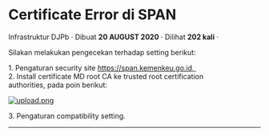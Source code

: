 Certificate Error di SPAN
=========================

Infrastruktur DJPb · Dibuat **20 AUGUST 2020** · Dilihat **202 kali** ·

Silakan melakukan pengecekan terhadap setting berikut:

1\. Pengaturan security site https://span.kemenkeu.go.id,   
2\. Install certificate MD root CA ke trusted root certification authorities, pada poin berikut:

[![](https://hai.kemenkeu.go.id/file.php/17525WWBNJPMRJA17524222D06B2B/upload.png?s=350 "upload.png")  
](https://span.kemenkeu.go.id/)

3\. Pengaturan compatibility setting.

  
  
  

* * *